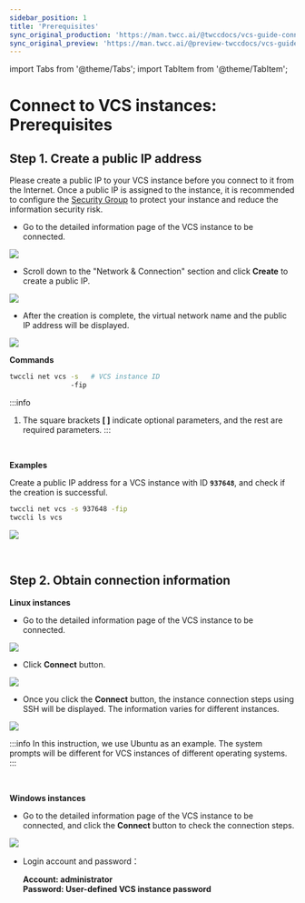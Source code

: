 ```yaml
---
sidebar_position: 1
title: 'Prerequisites'
sync_original_production: 'https://man.twcc.ai/@twccdocs/vcs-guide-connect-prerequisite-en' 
sync_original_preview: 'https://man.twcc.ai/@preview-twccdocs/vcs-guide-connect-prerequisite-en' 
---
```


import Tabs from '@theme/Tabs';
import TabItem from '@theme/TabItem';

# Connect to VCS instances: Prerequisites


## Step 1. Create a public IP address

Please create a public IP to your VCS instance before you connect to it from the Internet. Once a public IP is assigned to the instance, it is recommended to configure the [Security Group](https://man.twcc.ai/@twccdocs/guide-vcs-sg-en) to protect your instance and reduce the information security risk.

<!-- Portal start -->

<Tabs>

<TabItem value="TWCC Portal" label="TWCC Portal">

- Go to the detailed information page of the VCS instance to be connected.

![](https://cos.twcc.ai/SYS-MANUAL/uploads/upload_4a00551e5a4da9b9ac74f42025abfe01.png)

- Scroll down to the "Network & Connection" section and click **Create** to create a public IP.


![](https://cos.twcc.ai/SYS-MANUAL/uploads/upload_97fc3962237d8319edcd1b1c6f36f91b.png)

- After the creation is complete, the virtual network name and the public IP address will be displayed.

![](https://cos.twcc.ai/SYS-MANUAL/uploads/upload_332db3cd75fba44465151638e9bfcbf6.png)


</TabItem>

<TabItem value="TWCC CLI" label="TWCC CLI">

**Commands**

```bash
twccli net vcs -s   # VCS instance ID
               -fip
```

:::info
1. The square brackets **[ ]** indicate optional parameters, and the rest are required parameters.
:::

<br/>

**Examples**

Create a public IP address for a VCS instance with ID **`937648`**, and check if the creation is successful.

```bash
twccli net vcs -s 937648 -fip
twccli ls vcs
```
![](https://cos.twcc.ai/SYS-MANUAL/uploads/upload_565a7f89f09a26306182a00123a02929.png)

</TabItem>

</Tabs>

<br/>

## Step 2. Obtain connection information

<!-- Portal start -->

<Tabs>

<TabItem value="TWCC Portal" label="TWCC Portal">

**Linux instances**

* Go to the detailed information page of the VCS instance to be connected.

![](https://cos.twcc.ai/SYS-MANUAL/uploads/upload_4a00551e5a4da9b9ac74f42025abfe01.png)
* Click **Connect** button.


![](https://cos.twcc.ai/SYS-MANUAL/uploads/upload_bc3c006641d1db188650475eadb3764b.png)

* Once you click the **Connect** button, the instance connection steps using SSH will be displayed. The information varies for different instances.

![](https://cos.twcc.ai/SYS-MANUAL/uploads/upload_d809e093216e0e503e4596e29cf9ef3c.png)


:::info
In this instruction, we use Ubuntu as an example. The system prompts will be different for VCS instances of different operating systems.
:::

<br/>

**Windows instances**

* Go to the detailed information page of the VCS instance to be connected, and click the **Connect** button to check the connection steps.


![](https://cos.twcc.ai/SYS-MANUAL/uploads/upload_66ee6f7ec814ec01ecded36afad044eb.png)

- Login account and password：

    **Account: administrator**<br/>
    **Password: User-defined VCS instance password**

</TabItem>

<TabItem value="TWCC CLI" label="TWCC CLI(TBD)">

<br/>

</TabItem>

</Tabs>